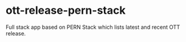 # ott-release-pern-stack
Full stack app based on PERN Stack which lists latest and recent OTT release.
